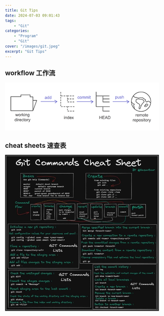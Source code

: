```yaml
---
title: Git Tips
date: 2024-07-03 09:01:43
tags: 
    - "Git"
categories:
    - "Program"
    - "Git"
cover: "/images/git.jpeg"
excerpt: "Git Tips"
---
```


## workflow 工作流

![workflow](https://raw.githubusercontent.com/ChaoSBYNN/image-hosting/main/program/git-workflow.png)

## cheat sheets 速查表

![cheat_sheets](https://raw.githubusercontent.com/ChaoSBYNN/image-hosting/main/program/git_cheat_sheets.jpg)
